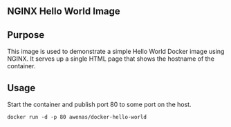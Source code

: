 ## NGINX Hello World Image

## Purpose

This image is used to demonstrate a simple Hello World Docker image using NGINX. It serves up a single HTML page that shows the hostname of the container.

## Usage

Start the container and publish port 80 to some port on the host.

```
docker run -d -p 80 awenas/docker-hello-world
```
